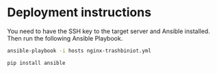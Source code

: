 # Deployment instructions

You need to have the SSH key to the target server and Ansible installed. Then run the following Ansible Playbook.

```sh
ansible-playbook -i hosts nginx-trashbiniot.yml
```

```sh
pip install ansible
```